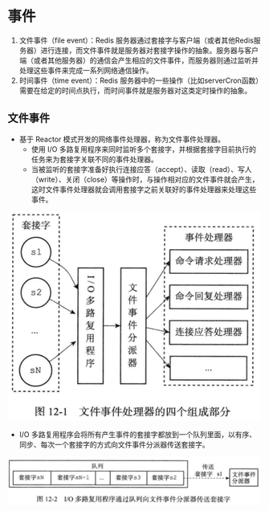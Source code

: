 # 事件

1. 文件事件（file event）：Redis 服务器通过套接字与客户端（或者其他Redis服务器）进行连接，而文件事件就是服务器对套接字操作的抽象。服务器与客户端（或者其他服务器）的通信会产生相应的文件事件，而服务器则通过监听并处理这些事件来完成一系列网络通信操作。
2. 时间事件（time event）：Redis 服务器中的一些操作（比如serverCron函数）需要在给定的时间点执行，而时间事件就是服务器对这类定时操作的抽象。

## 文件事件

- 基于 Reactor 模式开发的网络事件处理器，称为文件事件处理器。
  - 使用 I/O 多路复用程序来同时监听多个套接字，并根据套接字目前执行的任务来为套接字关联不同的事件处理器。
  - 当被监听的套接字准备好执行连接应答（accept）、读取（read）、写人（write）、关闭（close）等操作时，与操作相对应的文件事件就会产生，这时文件事件处理器就会调用套接字之前关联好的事件处理器来处理这些事件。

![fileEventHandler](https://raw.githubusercontent.com/lyjgulu/redis/main/image/fileEventhandler.png)

-  I/O 多路复用程序会将所有产生事件的套接字都放到一个队列里面，以有序、同步、每次一个套接字的方式向文件事件分派器传送套接字。

![taojiezi](https://raw.githubusercontent.com/lyjgulu/redis/main/image/socketlist.png)

